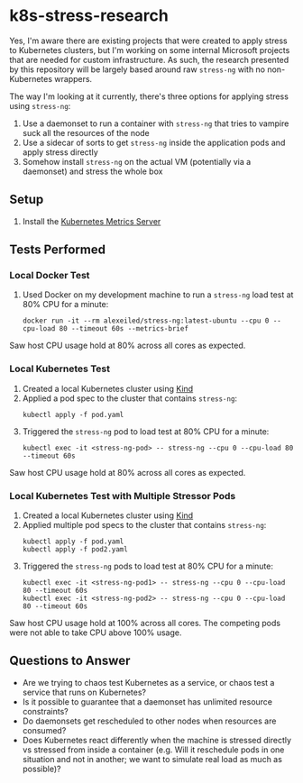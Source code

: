 # k8s-stress-research

Yes, I'm aware there are existing projects that were created to apply stress to Kubernetes clusters, but I'm working on some internal Microsoft projects that are needed for custom infrastructure. As such, the research presented by this repository will be largely based around raw `stress-ng` with no non-Kubernetes wrappers.

The way I'm looking at it currently, there's three options for applying stress using `stress-ng`:
1. Use a daemonset to run a container with `stress-ng` that tries to vampire suck all the resources of the node
1. Use a sidecar of sorts to get `stress-ng` inside the application pods and apply stress directly
1. Somehow install `stress-ng` on the actual VM (potentially via a daemonset) and stress the whole box

## Setup

1. Install the [Kubernetes Metrics Server](https://github.com/kubernetes-sigs/metrics-server#requirements)

## Tests Performed

### Local Docker Test

1. Used Docker on my development machine to run a `stress-ng` load test at 80% CPU for a minute:
	```
	docker run -it --rm alexeiled/stress-ng:latest-ubuntu --cpu 0 --cpu-load 80 --timeout 60s --metrics-brief
	```

Saw host CPU usage hold at 80% across all cores as expected.

### Local Kubernetes Test

1. Created a local Kubernetes cluster using [Kind](https://github.com/kubernetes-sigs/kind)
1. Applied a pod spec to the cluster that contains `stress-ng`:
	```
	kubectl apply -f pod.yaml
	```
1. Triggered the `stress-ng` pod to load test at 80% CPU for a minute:
	```
	kubectl exec -it <stress-ng-pod> -- stress-ng --cpu 0 --cpu-load 80 --timeout 60s
	```

Saw host CPU usage hold at 80% across all cores as expected.

### Local Kubernetes Test with Multiple Stressor Pods

1. Created a local Kubernetes cluster using [Kind](https://github.com/kubernetes-sigs/kind)
1. Applied multiple pod specs to the cluster that contains `stress-ng`:
	```
	kubectl apply -f pod.yaml
	kubectl apply -f pod2.yaml
	```
1. Triggered the `stress-ng` pods to load test at 80% CPU for a minute:
	```
	kubectl exec -it <stress-ng-pod1> -- stress-ng --cpu 0 --cpu-load 80 --timeout 60s
	kubectl exec -it <stress-ng-pod2> -- stress-ng --cpu 0 --cpu-load 80 --timeout 60s
	```

Saw host CPU usage hold at 100% across all cores. The competing pods were not able to take CPU above 100% usage.

## Questions to Answer

- Are we trying to chaos test Kubernetes as a service, or chaos test a service that runs on Kubernetes?
- Is it possible to guarantee that a daemonset has unlimited resource constraints?
- Do daemonsets get rescheduled to other nodes when resources are consumed?
- Does Kubernetes react differently when the machine is stressed directly vs stressed from inside a container (e.g. Will it reschedule pods in one situation and not in another; we want to simulate real load as much as possible)?
